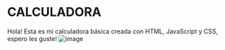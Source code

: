 # CALCULADORA

Hola! Esta es mi calculadora básica creada con HTML, JavaScript y CSS, espero les guste!
![image](https://github.com/user-attachments/assets/5e9e6db9-5489-4921-96cd-ef0a57d8912e)

